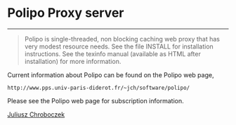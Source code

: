 # Polipo Proxy server

---

> Polipo is single-threaded, non blocking caching web proxy that has
> very modest resource needs.  See the file INSTALL for installation
> instructions.  See the texinfo manual (available as HTML after
> installation) for more information.

Current information about Polipo can be found on the Polipo web page,

    http://www.pps.univ-paris-diderot.fr/~jch/software/polipo/

Please see the Polipo web page for subscription information.


[Juliusz Chroboczek](<jch@pps.univ-paris-diderot.fr>)
